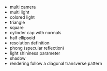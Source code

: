 - multi camera
- multi light
- colored light
- triangle
- square
- cylinder cap with normals
- half ellipsoid
- resolution definition
- phong (specular reflection)
- light shininess parameter
- shadow
- rendering follow a diagonal transverse pattern
